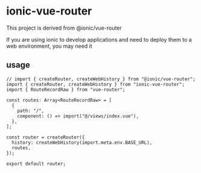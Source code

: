 # ionic-vue-router

This project is derived from @ionic/vue-router

If you are using ionic to develop applications and need to deploy them to a web environment, you may need it

## usage
```
// import { createRouter, createWebHistory } from "@ionic/vue-router";
import { createRouter, createWebHistory } from "ionic-vue-router";
import { RouteRecordRaw } from "vue-router";

const routes: Array<RouteRecordRaw> = [
  {
    path: "/",
    component: () => import("@/views/index.vue"),
  },
];

const router = createRouter({
  history: createWebHistory(import.meta.env.BASE_URL),
  routes,
});

export default router;

```